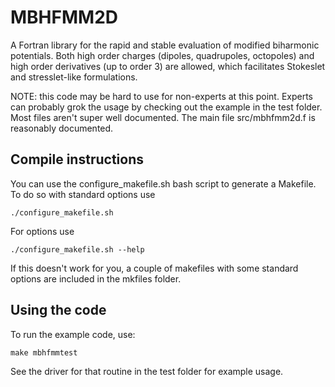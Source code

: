 
# MBHFMM2D

A Fortran library for the rapid and stable evaluation of
modified biharmonic potentials. Both high order charges
(dipoles, quadrupoles, octopoles) and high order derivatives
(up to order 3) are allowed, which facilitates Stokeslet
and stresslet-like formulations.

NOTE: this code may be hard to use for non-experts
at this point. Experts can probably grok the usage
by checking out the example in the test folder.
Most files aren't super well documented. The main
file src/mbhfmm2d.f is reasonably documented.

## Compile instructions

You can use the configure_makefile.sh bash script to
generate a Makefile. To do so with standard options use

```
./configure_makefile.sh
```

For options use

```
./configure_makefile.sh --help
```

If this doesn't work for you, a couple of makefiles
with some standard options are included in the mkfiles
folder.

## Using the code

To run the example code, use:

```
make mbhfmmtest
```

See the driver for that routine in the test folder
for example usage.

